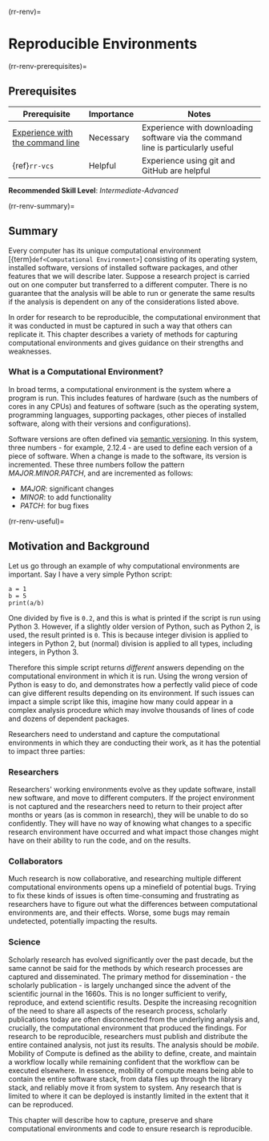 (rr-renv)=
# Reproducible Environments

(rr-renv-prerequisites)=
## Prerequisites

| Prerequisite | Importance | Notes  |
| ------------ | ---------- | ------ |
| [Experience with the command line](https://programminghistorian.org/en/lessons/intro-to-bash) | Necessary  | Experience with downloading software via the command line is particularly useful |
| {ref}`rr-vcs` | Helpful | Experience using git and GitHub are helpful |

**Recommended Skill Level**: _Intermediate-Advanced_

(rr-renv-summary)=
## Summary

Every computer has its unique computational environment [{term}`def<Computational Environment>`] consisting of its operating system, installed software, versions of installed software packages, and other features that we will describe later.
Suppose a research project is carried out on one computer but transferred to a different computer.
There is no guarantee that the analysis will be able to run or generate the same results if the analysis is dependent on any of the considerations listed above.

In order for research to be reproducible, the computational environment that it was conducted in must be captured in such a way that others can replicate it.
This chapter describes a variety of methods for capturing computational environments and gives guidance on their strengths and weaknesses.

### What is a Computational Environment?

In broad terms, a computational environment is the system where a program is run.
This includes features of hardware (such as the numbers of cores in any CPUs) and features of software (such as the operating system, programming languages, supporting packages, other pieces of installed software, along with their versions and configurations).

Software versions are often defined via [semantic versioning](https://semver.org).
In this system, three numbers - for example, 2.12.4 - are used to define each version of a piece of software.
When a change is made to the software, its version is incremented.
These three numbers follow the pattern _MAJOR.MINOR.PATCH_, and are incremented as follows:

- *MAJOR*: significant changes
- *MINOR*: to add functionality
- *PATCH*: for bug fixes

(rr-renv-useful)=
## Motivation and Background

Let us go through an example of why computational environments are important.
Say I have a very simple Python script:

```
a = 1
b = 5
print(a/b)
```

One divided by five is `0.2`, and this is what is printed if the script is run using Python 3.
However, if a slightly older version of Python, such as Python 2, is used, the result printed is `0`.
This is because integer division is applied to
integers in Python 2, but (normal) division is applied to all types, including integers, in Python 3.

Therefore this simple script returns _different_ answers depending on the computational environment in which it is run.
Using the wrong version of Python is easy to do, and demonstrates how a perfectly valid piece of code can
give different results depending on its environment.
If such issues can impact a simple script like this, imagine how many could appear in a complex analysis procedure which may involve thousands of lines of code and dozens of dependent packages.

Researchers need to understand and capture the computational environments in which they are conducting their work, as it has the potential to impact three parties:

### Researchers

Researchers' working environments evolve as they update software, install new software, and move to different computers.
If the project environment is not captured and the researchers need to return to their project after months or years (as is common in research), they will be unable to do so confidently.
They will have no way of knowing what changes to a specific research environment have occurred and what impact those changes might have on their ability to run the code, and on the results.

### Collaborators

Much research is now collaborative, and researching multiple different computational environments opens up a minefield of potential bugs.
Trying to fix these kinds of issues is often time-consuming and frustrating as researchers have to figure out what the differences between computational environments are, and their effects.
Worse, some bugs may remain undetected, potentially impacting the results.

### Science

Scholarly research has evolved significantly over the past decade, but the same cannot be said for the methods by which research processes are captured and disseminated.
The primary method for dissemination - the scholarly publication - is largely unchanged since the advent of the scientific journal in the 1660s.
This is no longer sufficient to verify, reproduce, and extend scientific results.
Despite the increasing recognition of the need to share all aspects of the research process, scholarly publications today are often disconnected from the underlying analysis and, crucially, the computational environment that produced the findings.
For research to be reproducible, researchers must publish and distribute the entire contained analysis, not just its results.
The analysis should be _mobile_.
Mobility of Compute is defined as the ability to define, create, and maintain a workflow locally while remaining confident that the workflow can be executed elsewhere.
In essence, mobility of compute means being able to contain the entire software stack, from data files up through the library stack, and reliably move it from system to system.
Any research that is limited to where it can be deployed is instantly limited in the extent that it can be reproduced.

This chapter will describe how to capture, preserve and share computational environments and code to ensure research is reproducible.
